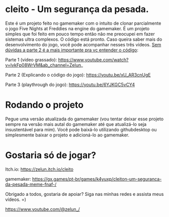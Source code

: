 # cleito - Um segurança da pesada.
Este é um projeto feito no gamemaker com o intuito de clonar parcialmente o jogo Five Nights at Freddies na engine do gamemaker. É um projeto simples que foi feito em pouco tempo então não me preocupei em fazer sistemas ultra complexos. O código está pronto. Caso queira saber mais do desenvolvimento do jogo, você pode acompanhar nesses três vídeos. [Sem dúvidas a parte 2 é a mais importante pra vc entender o código](https://youtu.be/xU_AR3cnUgE):

Parte 1 (video grassado):
https://www.youtube.com/watch?v=lvkFp08WrVM&ab_channel=Zelun_

Parte 2 (Explicando o código do jogo):
https://youtu.be/xU_AR3cnUgE

Parte 3 (playthrough do jogo):
https://youtu.be/6YJKGC5vCY4



# Rodando o projeto 
Pegue uma versão atualizada do gamemaker (vou tentar deixar esse projeto sempre na versão mais autal do gamemaker até que atualizá-lo seja insustentável para mim). Você pode baixá-lo utilizando githubdesktop ou simplesmente baixar o projeto e adicioná-lo ao gamemaker.

# Gostaria só de jogar?

Itch.io: https://zelun.itch.io/cleito

gamemaker: https://gx.games/pt-br/games/k4yuxp/cleiton-um-seguranca-da-pesada-meme-fnaf-/

Obrigado a todos, gostaria de apoiar? Siga nas minhas redes e assista meus vídeos. =)

https://www.youtube.com/@zelun_/
